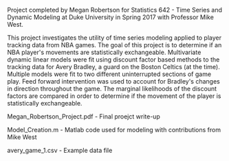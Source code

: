 Project completed by Megan Robertson for Statistics 642 - Time Series and Dynamic Modeling at Duke University in Spring 2017 with Professor Mike West.

This project investigates the  utility of time series modeling applied to player tracking data from NBA games. The goal of this project is to determine if an NBA player's movements are statistically exchangeable. Multivariate dynamic linear models were fit using discount factor based methods to the tracking data for Avery Bradley, a guard on the Boston Celtics (at the time). Multiple models were fit to two different uninterrupted sections of game play. Feed forward intervention was used to account for Bradley's changes in direction throughout the game. The marginal likelihoods of the discount factors are compared in order to determine if the movement of the player is statistically exchangeable.

Megan_Robertson_Project.pdf	- Final proejct write-up

Model_Creation.m	- Matlab code used for modeling with contributions from Mike West

avery_game_1.csv - Example data file
